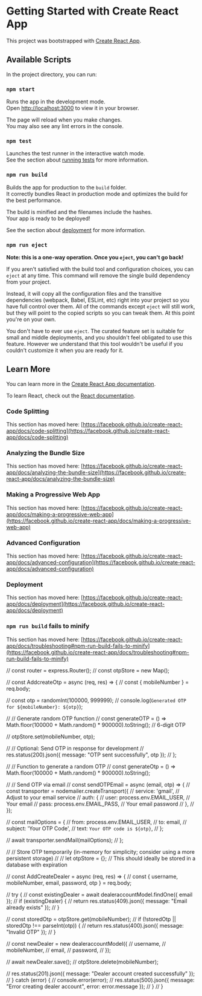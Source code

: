 # Getting Started with Create React App

This project was bootstrapped with [Create React App](https://github.com/facebook/create-react-app).

## Available Scripts

In the project directory, you can run:

### `npm start`

Runs the app in the development mode.\
Open [http://localhost:3000](http://localhost:3000) to view it in your browser.

The page will reload when you make changes.\
You may also see any lint errors in the console.

### `npm test`

Launches the test runner in the interactive watch mode.\
See the section about [running tests](https://facebook.github.io/create-react-app/docs/running-tests) for more information.

### `npm run build`

Builds the app for production to the `build` folder.\
It correctly bundles React in production mode and optimizes the build for the best performance.

The build is minified and the filenames include the hashes.\
Your app is ready to be deployed!

See the section about [deployment](https://facebook.github.io/create-react-app/docs/deployment) for more information.

### `npm run eject`

**Note: this is a one-way operation. Once you `eject`, you can't go back!**

If you aren't satisfied with the build tool and configuration choices, you can `eject` at any time. This command will remove the single build dependency from your project.

Instead, it will copy all the configuration files and the transitive dependencies (webpack, Babel, ESLint, etc) right into your project so you have full control over them. All of the commands except `eject` will still work, but they will point to the copied scripts so you can tweak them. At this point you're on your own.

You don't have to ever use `eject`. The curated feature set is suitable for small and middle deployments, and you shouldn't feel obligated to use this feature. However we understand that this tool wouldn't be useful if you couldn't customize it when you are ready for it.

## Learn More

You can learn more in the [Create React App documentation](https://facebook.github.io/create-react-app/docs/getting-started).

To learn React, check out the [React documentation](https://reactjs.org/).

### Code Splitting

This section has moved here: [https://facebook.github.io/create-react-app/docs/code-splitting](https://facebook.github.io/create-react-app/docs/code-splitting)

### Analyzing the Bundle Size

This section has moved here: [https://facebook.github.io/create-react-app/docs/analyzing-the-bundle-size](https://facebook.github.io/create-react-app/docs/analyzing-the-bundle-size)

### Making a Progressive Web App

This section has moved here: [https://facebook.github.io/create-react-app/docs/making-a-progressive-web-app](https://facebook.github.io/create-react-app/docs/making-a-progressive-web-app)

### Advanced Configuration

This section has moved here: [https://facebook.github.io/create-react-app/docs/advanced-configuration](https://facebook.github.io/create-react-app/docs/advanced-configuration)

### Deployment

This section has moved here: [https://facebook.github.io/create-react-app/docs/deployment](https://facebook.github.io/create-react-app/docs/deployment)

### `npm run build` fails to minify

This section has moved here: [https://facebook.github.io/create-react-app/docs/troubleshooting#npm-run-build-fails-to-minify](https://facebook.github.io/create-react-app/docs/troubleshooting#npm-run-build-fails-to-minify)








// const router = express.Router();
// const otpStore = new Map();

// const AddcreateOtp = async (req, res) => {
//   const { mobileNumber } = req.body;

//   const otp = randomInt(100000, 999999);
//   console.log(`Generated OTP for ${mobileNumber}: ${otp}`);


// // Generate random OTP function
// const generateOTP = () => Math.floor(100000 + Math.random() * 900000).toString(); // 6-digit OTP

//   otpStore.set(mobileNumber, otp);

//   // Optional: Send OTP in response for development
//   res.status(200).json({ message: "OTP sent successfully", otp });
// };



// // Function to generate a random OTP
// const generateOtp = () => Math.floor(100000 + Math.random() * 900000).toString();



// // Send OTP via email
// const sendOTPEmail = async (email, otp) => {
//   const transporter = nodemailer.createTransport({
//       service: 'gmail', // Adjust to your email service
//       auth: {
//           user: process.env.EMAIL_USER, // Your email
//           pass: process.env.EMAIL_PASS, // Your email password
//       },
//   });

//   const mailOptions = {
//       from: process.env.EMAIL_USER,
//       to: email,
//       subject: 'Your OTP Code',
//       text: `Your OTP code is ${otp}`,
//   };

//   await transporter.sendMail(mailOptions);
// };

// // Store OTP temporarily (in-memory for simplicity; consider using a more persistent storage)
// // let otpStore = {}; // This should ideally be stored in a database with expiration

// const AddCreateDealer = async (req, res) => {
//   const { username, mobileNumber, email, password, otp } = req.body;

//   try {
//     const existingDealer = await dealeraccountModel.findOne({ email });
//     if (existingDealer) {
//       return res.status(409).json({ message: "Email already exists" });
//     }

//     const storedOtp = otpStore.get(mobileNumber);
//     if (!storedOtp || storedOtp !== parseInt(otp)) {
//       return res.status(400).json({ message: "Invalid OTP" });
//     }

//     const newDealer = new dealeraccountModel({
//       username,
//       mobileNumber,
//       email,
//       password,
//     });

//     await newDealer.save();
//     otpStore.delete(mobileNumber);

//     res.status(201).json({ message: "Dealer account created successfully" });
//   } catch (error) {
//     console.error(error);
//     res.status(500).json({ message: "Error creating dealer account", error: error.message });
//   }
// }







